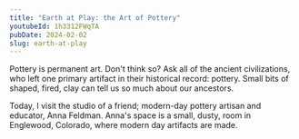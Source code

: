 ```yaml
---
title: "Earth at Play: the Art of Pottery"
youtubeId: 1h3312FWqTA
pubDate: 2024-02-02
slug: earth-at-play
---
```

Pottery is permanent art. Don't think so? Ask all of the ancient civilizations, who left one primary artifact in their historical record: pottery. Small bits of shaped, fired, clay can tell us so much about our ancestors.

Today, I visit the studio of a friend; modern-day pottery artisan and educator, Anna Feldman. Anna's space is a small, dusty, room in Englewood, Colorado, where modern day artifacts are made.
